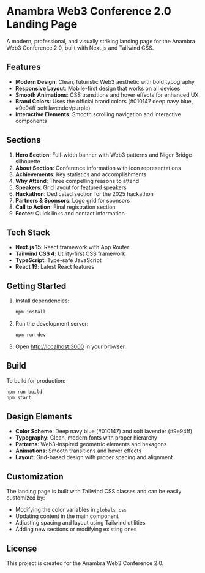 # Anambra Web3 Conference 2.0 Landing Page

A modern, professional, and visually striking landing page for the Anambra Web3 Conference 2.0, built with Next.js and Tailwind CSS.

## Features

- **Modern Design**: Clean, futuristic Web3 aesthetic with bold typography
- **Responsive Layout**: Mobile-first design that works on all devices
- **Smooth Animations**: CSS transitions and hover effects for enhanced UX
- **Brand Colors**: Uses the official brand colors (#010147 deep navy blue, #9e94ff soft lavender/purple)
- **Interactive Elements**: Smooth scrolling navigation and interactive components

## Sections

1. **Hero Section**: Full-width banner with Web3 patterns and Niger Bridge silhouette
2. **About Section**: Conference information with icon representations
3. **Achievements**: Key statistics and accomplishments
4. **Why Attend**: Three compelling reasons to attend
5. **Speakers**: Grid layout for featured speakers
6. **Hackathon**: Dedicated section for the 2025 hackathon
7. **Partners & Sponsors**: Logo grid for sponsors
8. **Call to Action**: Final registration section
9. **Footer**: Quick links and contact information

## Tech Stack

- **Next.js 15**: React framework with App Router
- **Tailwind CSS 4**: Utility-first CSS framework
- **TypeScript**: Type-safe JavaScript
- **React 19**: Latest React features

## Getting Started

1. Install dependencies:
   ```bash
   npm install
   ```

2. Run the development server:
   ```bash
   npm run dev
   ```

3. Open [http://localhost:3000](http://localhost:3000) in your browser.

## Build

To build for production:
```bash
npm run build
npm start
```

## Design Elements

- **Color Scheme**: Deep navy blue (#010147) and soft lavender (#9e94ff)
- **Typography**: Clean, modern fonts with proper hierarchy
- **Patterns**: Web3-inspired geometric elements and hexagons
- **Animations**: Smooth transitions and hover effects
- **Layout**: Grid-based design with proper spacing and alignment

## Customization

The landing page is built with Tailwind CSS classes and can be easily customized by:
- Modifying the color variables in `globals.css`
- Updating content in the main component
- Adjusting spacing and layout using Tailwind utilities
- Adding new sections or modifying existing ones

## License

This project is created for the Anambra Web3 Conference 2.0.
